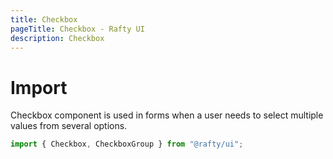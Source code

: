 ```yaml
---
title: Checkbox
pageTitle: Checkbox - Rafty UI
description: Checkbox
---
```


# Import

Checkbox component is used in forms when a user needs to select multiple values from several options.

```jsx
import { Checkbox, CheckboxGroup } from "@rafty/ui";
```
